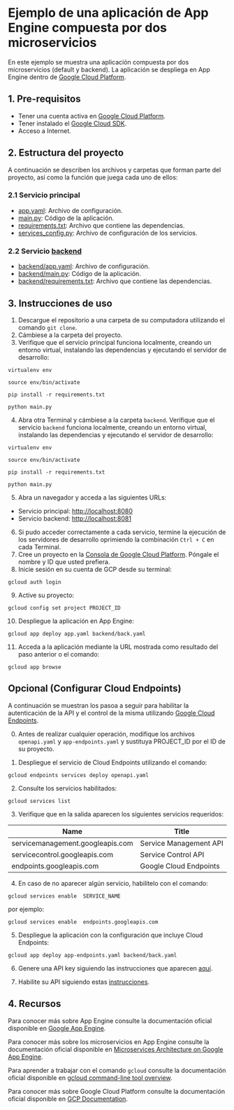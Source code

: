# Ejemplo de una aplicación de App Engine compuesta por dos microservicios

En este ejemplo se muestra una aplicación compuesta por dos microservicios (default y backend). La aplicación se despliega en App Engine dentro de [Google Cloud Platform](https://cloud.google.com/). 


## 1. Pre-requisitos

* Tener una cuenta activa en [Google Cloud Platform](https://cloud.google.com/).
* Tener instalado el [Google Cloud SDK](https://cloud.google.com/sdk/).
* Acceso a Internet.


## 2. Estructura del proyecto

A continuación se describen los archivos y carpetas que forman parte del proyecto, así como la función que juega cada uno de ellos:

### 2.1 Servicio principal

- [app.yaml](app.yaml): Archivo de configuración.
- [main.py](main.py): Código de la aplicación.
- [requirements.txt](requirements.txt): Archivo que contiene las dependencias.
- [services_config.py](services_config.py): Archivo de configuración de los servicios.

### 2.2 Servicio [backend](backend/)

- [backend/app.yaml](backend/app.yaml): Archivo de configuración.
- [backend/main.py](backend/main.py): Código de la aplicación.
- [backend/requirements.txt](backend/requirements.txt): Archivo que contiene las dependencias.


## 3. Instrucciones de uso

1. Descargue el repositorio a una carpeta de su computadora utilizando el comando `git clone`.
2. Cámbiese a la carpeta del proyecto.
3. Verifique que el servicio principal funciona localmente, creando un entorno virtual, instalando las dependencias y ejecutando el servidor de desarrollo:

`virtualenv env`

`source env/bin/activate`

`pip install -r requirements.txt`

`python main.py`

4. Abra otra Terminal y cámbiese a la carpeta `backend`. Verifique que el servicio `backend` funciona localmente, creando un entorno virtual, instalando las dependencias y ejecutando el servidor de desarrollo:

`virtualenv env`                                                       

`source env/bin/activate`

`pip install -r requirements.txt`

`python main.py`

5. Abra un navegador y acceda a las siguientes URLs:
- Servicio principal: [http://localhost:8080](http://localhost:8080) 
- Servicio backend: [http://localhost:8081](http://localhost:8081)

6. Si pudo acceder correctamente a cada servicio, termine la ejecución de los servidores de desarrollo oprimiendo la combinación `Ctrl + C` en cada Terminal.
7. Cree un proyecto en la [Consola de Google Cloud Platform](https://console.cloud.google.com). Póngale el nombre y ID que usted prefiera.
8. Inicie sesión en su cuenta de GCP desde su terminal:

`gcloud auth login`

9. Active su proyecto:

`gcloud config set project PROJECT_ID`

10. Despliegue la aplicación en App Engine:

`gcloud app deploy app.yaml backend/back.yaml`

11. Acceda a la aplicación mediante la URL mostrada como resultado del paso anterior o el comando:

`gcloud app browse`

## Opcional (Configurar Cloud Endpoints)

A continuación se muestran los pasoa a seguir para habilitar la autenticación de la API y el control de la misma utilizando [Google Cloud Endpoints](https://cloud.google.com/endpoints).

0. Antes de realizar cualquier operación, modifique los archivos `openapi.yaml` y `app-endpoints.yaml` y sustituya PROJECT_ID por el ID de su proyecto.

1. Despliegue el servicio de Cloud Endpoints utilizando el comando:

`gcloud endpoints services deploy openapi.yaml`

2. Consulte los servicios habilitados:

`gcloud services list`

3. Verifique que en la salida aparecen los siguientes servicios requeridos:

| Name                             | Title                  |
|----------------------------------|------------------------|
| servicemanagement.googleapis.com | Service Management API |
| servicecontrol.googleapis.com    | Service Control API    |
| endpoints.googleapis.com         | Google Cloud Endpoints |

4. En caso de no aparecer algún servicio, habilítelo con el comando:

`gcloud services enable  SERVICE_NAME`

por ejemplo:

`gcloud services enable  endpoints.googleapis.com`

5. Despliegue la aplicación con la configuración que incluye Cloud Endpoints:

`gcloud app deploy app-endpoints.yaml backend/back.yaml`

6. Genere una API key siguiendo las instrucciones que aparecen [aquí](https://cloud.google.com/docs/authentication/api-keys#creating_an_api_key).

7. Habilite su API siguiendo estas [instrucciones](https://cloud.google.com/endpoints/docs/openapi/enable-api).


## 4. Recursos

Para conocer más sobre App Engine consulte la documentación oficial disponible en  [Google App Engine](https://cloud.google.com/appengine/).

Para conocer más sobre los microservicios en App Engine consulte la documentación oficial disponible en  [Microservices Architecture on Google App Engine](https://cloud.google.com/appengine/docs/standard/python/microservices-on-app-engine).

Para aprender a trabajar con el comando `gcloud` consulte la documentación oficial disponible en [gcloud command-line tool overview](
https://cloud.google.com/sdk/gcloud/).

Para conocer más sobre Google Cloud Platform consulte la documentación oficial disponible en  [GCP Documentation](https://cloud.google.com/docs/).
